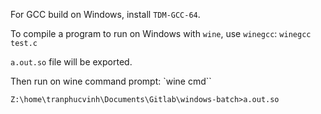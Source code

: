 For GCC build on Windows, install ``TDM-GCC-64``.

To compile a program to run on Windows with ``wine``, use ``winegcc``: ``winegcc test.c``

``a.out.so`` file will be exported.

Then run on wine command prompt: `wine cmd``

```
Z:\home\tranphucvinh\Documents\Gitlab\windows-batch>a.out.so
```